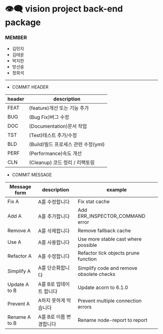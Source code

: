 # 👁‍🗨 vision project back-end package
### MEMBER
* 김민지
* 김태윤
* 박지한
* 방선웅
* 정회석
***
* COMMIT HEADER

|header|description|
|------|-----------|
|FEAT|(feature)개선 또는 기능 추가|
|BUG|(Bug Fix)버그 수정|
|DOC|(Documentation)문서 작업|
|TST|(Test)테스트 추가/수정|
|BLD|(Build)빌드 프로세스 관련 수정(yml)|
|PERF|(Performance)속도 개선|
|CLN|(Cleanup) 코드 정리 / 리팩토링|

* COMMIT MESSAGE

|Message form|description|example|
|------------|-----------|-------|
|Fix A|A를 수정합니다|Fix stat cache|
|Add A|A를 추가합니다|Add ERR_INSPECTOR_COMMAND error|
|Remove A|A를 삭제합니다|Remove fallback cache|
|Use A|A를 사용합니다|Use more stable cast where possible|
|Refactor A|A를 수정합니다|	Refactor tick objects prune function|
|Simplify A|A를 단순화합니다|Simplify code and remove obsolete checks|
|Update A to B|A를 B로 업데이트 합니다|Update acorn to 6.1.0|
|Prevent A|A하지 못하게 막습니다|Prevent multiple connection errors|
|Rename A to B|A를 B로 이름 변경합니다|Rename node-report to report|

